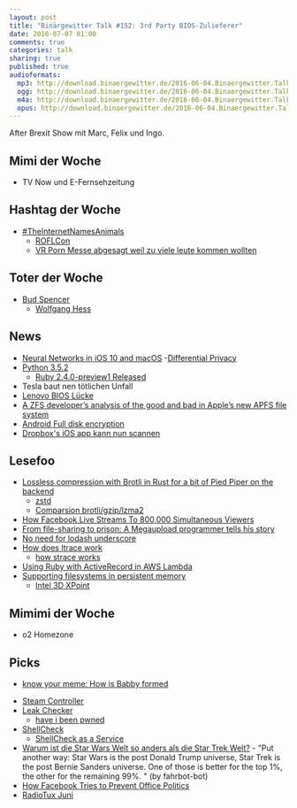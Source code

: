 ```yaml
---
layout: post
title: "Binärgewitter Talk #152: 3rd Party BIOS-Zulieferer"
date: 2016-07-07 01:00
comments: true
categories: talk
sharing: true
published: true
audioformats:
  mp3: http://download.binaergewitter.de/2016-06-04.Binaergewitter.Talk.152.mp3
  ogg: http://download.binaergewitter.de/2016-06-04.Binaergewitter.Talk.152.ogg
  m4a: http://download.binaergewitter.de/2016-06-04.Binaergewitter.Talk.152.m4a
  opus: http://download.binaergewitter.de/2016-06-04.Binaergewitter.Talk.152.opus
---
```

After Brexit Show mit Marc, Felix und Ingo.

## Mimi der Woche
- TV Now und E-Fernsehzeitung

## Hashtag der Woche

- [#TheInternetNamesAnimals]( http://www.sadanduseless.com/2016/06/internet-names-animals/ )
    * [ROFLCon]( https://en.wikipedia.org/wiki/ROFLCon )
    * [VR Porn Messe abgesagt weil zu viele leute kommen wollten]( http://thenextweb.com/insider/2016/07/04/vr-porn-festival-people-cant-come/ )

## Toter der Woche
- [Bud Spencer]( https://en.wikipedia.org/wiki/Bud_Spencer )
    * [Wolfgang Hess]( https://de.wikipedia.org/wiki/Wolfgang_Hess_\(Synchronsprecher\) )

## News
- [Neural Networks in iOS 10 and macOS]( https://www.bignerdranch.com/blog/neural-networks-in-ios-10-and-macos/ )
-[Differential Privacy](https://de.wikipedia.org/wiki/Differential_Privacy )
- [Python 3.5.2]( https://www.python.org/downloads/release/python-352/ )
    * [Ruby 2.4.0-preview1 Released]( https://www.ruby-lang.org/en/news/2016/06/20/ruby-2-4-0-preview1-released/ )
- Tesla baut nen tötlichen Unfall
- [Lenovo BIOS Lücke]( http://www.heise.de/newsticker/meldung/Lenovo-warnt-vor-ungepatchter-BIOS-Luecke-3253349.html )
- [A ZFS developer’s analysis of the good and bad in Apple’s new APFS file system]( http://arstechnica.com/apple/2016/06/a-zfs-developers-analysis-of-the-good-and-bad-in-apples-new-apfs-file-system/ )
- [Android Full disk encryption]( http://arstechnica.com/security/2016/07/androids-full-disk-encryption-just-got-much-weaker-heres-why/ )
- [Dropbox's iOS app kann nun scannen]( https://www.engadget.com/2016/06/22/dropbox-ios-app-scanning-sharing-files/ )

## Lesefoo
- [Lossless compression with Brotli in Rust for a bit of Pied Piper on the backend]( https://blogs.dropbox.com/tech/2016/06/lossless-compression-with-brotli/ )
  * [zstd]( http://www.zstd.net )
  * [Comparsion brotli/gzip/lzma2]( https://cran.r-project.org/web/packages/brotli/vignettes/brotli-2015-09-22.pdf )
- [How Facebook Live Streams To 800,000 Simultaneous Viewers]( http://highscalability.com/blog/2016/6/27/how-facebook-live-streams-to-800000-simultaneous-viewers.html )
- [From file-sharing to prison: A Megaupload programmer tells his story]( http://arstechnica.com/tech-policy/2016/06/from-file-sharing-to-prison-a-megaupload-programmer-tells-his-story/ )
- [No need for lodash underscore]( https://github.com/cht8687/You-Dont-Need-Lodash-Underscore )
- [How does ltrace work]( http://blog.packagecloud.io/eng/2016/03/14/how-does-ltrace-work/ )
    * [how strace works]( http://blog.packagecloud.io/eng/2016/02/29/how-does-strace-work/ )
- [Using Ruby with ActiveRecord in AWS Lambda]( http://www.adomokos.com/2016/06/using-ruby-with-activerecord-in-aws.html )
- [Supporting filesystems in persistent memory]( http://lwn.net/Articles/610174/ )
    * [Intel 3D XPoint]( http://www.intel.com/content/www/us/en/architecture-and-technology/3d-xpoint-unveiled-video.html )
    
## Mimimi der Woche
- o2 Homezone

## Picks
* [know your meme: How is Babby formed]( http://knowyourmeme.com/memes/how-is-babby-formed )
- [Steam Controller]( http://store.steampowered.com/app/353370/ )
- [Leak Checker](https://sec.hpi.uni-potsdam.de/leak-checker/search?lang=de )
    * [have i been pwned]( https://haveibeenpwned.com/ )
- [ShellCheck]( https://github.com/koalaman/shellcheck )
   * [ShellCheck as a Service]( https://twitter.com/makefoo/status/750034961139367936 )
- [Warum ist die Star Wars Welt so anders als die Star Trek Welt?]( http://marginalrevolution.com/marginalrevolution/2016/07/why-did-the-stars-wars-and-star-trek-worlds-turn-out-so-differently.html ) - "Put another way: Star Wars is the post Donald Trump universe, Star Trek is the post Bernie Sanders universe. One of those is better for the top 1%, the other for the remaining 99%. " (by fahrbot-bot)
- [How Facebook Tries to Prevent Office Politics]( https://hbr.org/2016/06/how-facebook-tries-to-prevent-office-politics )
- [RadioTux Juni]( https://www.radiotux.de/index.php?/archives/8015-RadioTux-Sendung-Juni-2016.html )

